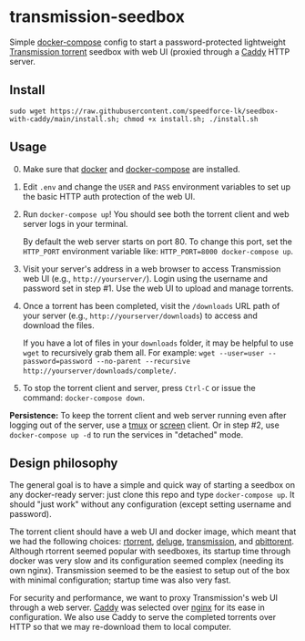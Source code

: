 # transmission-seedbox

Simple [docker-compose][docker-compose] config to start a password-protected
lightweight [Transmission torrent][transmission] seedbox with web UI (proxied
through a [Caddy][caddy] HTTP server.

[docker-compose]: https://docs.docker.com/compose/
[transmission]: https://transmissionbt.com/
[caddy]: https://caddyserver.com/
## Install

```
sudo wget https://raw.githubusercontent.com/speedforce-lk/seedbox-with-caddy/main/install.sh; chmod +x install.sh; ./install.sh
```

## Usage

0. Make sure that [docker][docker] and [docker-compose][docker-compose] are
   installed.

1. Edit `.env` and change the `USER` and `PASS` environment variables to set up
   the basic HTTP auth protection of the web UI.

2. Run `docker-compose up`! You should see both the torrent client and web
   server logs in your terminal. 
   
   By default the web server starts on port 80.  To change this port, set the
   `HTTP_PORT` environment variable like: `HTTP_PORT=8000 docker-compose up`.

3. Visit your server's address in a web browser to access Transmission web UI
   (e.g., `http://yourserver/`). Login using the username and password set in 
   step #1. Use the web UI to upload and manage torrents.

4. Once a torrent has been completed, visit the `/downloads` URL path of your
   server (e.g., `http://yourserver/downloads`) to access and download the 
   files.

   If you have a lot of files in your `downloads` folder, it may be helpful to
   use `wget` to recursively grab them all. For example:
   `wget --user=user --password=password --no-parent --recursive http://yourserver/downloads/complete/`.


5. To stop the torrent client and server, press `Ctrl-C` or issue the command:
   `docker-compose down`.

**Persistence:** To keep the torrent client and web server running even after
logging out of the server, use a [tmux][tmux] or [screen][screen] client. Or
in step #2, use `docker-compose up -d` to run the services in "detached" mode.

[docker]: https://docs.docker.com/
[tmux]: https://thoughtbot.com/blog/a-tmux-crash-course
[screen]: https://linuxize.com/post/how-to-use-linux-screen/

## Design philosophy

The general goal is to have a simple and quick way of starting a seedbox on any
docker-ready server: just clone this repo and type `docker-compose up`. It
should "just work" without any configuration (except setting username and
password).

The torrent client should have a web UI and docker image, which meant that we
had the following choices: [rtorrent][rtorrent], [deluge][deluge],
[transmission][transmission-docker], and [qbittorent][qbittorent]. Although
rtorrent seemed popular with seedboxes, its startup time through docker was
very slow and its configuration seemed complex (needing its own nginx).
Transmission seemed to be the easiest to setup out of the box with minimal
configuration; startup time was also very fast.

For security and performance, we want to proxy Transmission's web UI through a
web server. [Caddy][caddy] was selected over [nginx][nginx] for its ease in
configuration. We also use Caddy to serve the completed torrents over HTTP so
that we may re-download them to local computer.

[rtorrent]: https://hub.docker.com/r/linuxserver/rutorrent/
[deluge]: https://hub.docker.com/r/linuxserver/deluge/
[transmission-docker]: https://hub.docker.com/r/linuxserver/transmission/
[qbittorent]: https://hub.docker.com/r/linuxserver/qbittorrent/
[nginx]: https://nginx.org/en/

